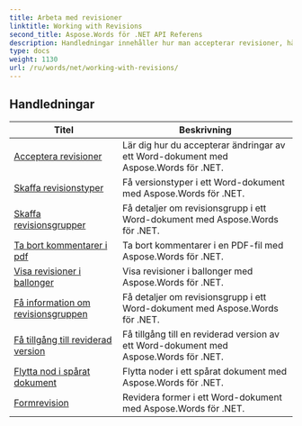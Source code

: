 ```yaml
---
title: Arbeta med revisioner
linktitle: Working with Revisions
second_title: Aspose.Words för .NET API Referens
description: Handledningar innehåller hur man accepterar revisioner, hämtar revisionstyper, hämtar revisionsgrupper, tar bort kommentarer i PDF, visar revisioner i ballonger, får detaljer om revisionsgrupp, får åtkomst till reviderad version, flyttar nod i spårat dokument och formar revision med Aspose.Words för .NET .
type: docs
weight: 1130
url: /ru/words/net/working-with-revisions/
---
```


 ## Handledningar
| Titel | Beskrivning |
| --- | --- |
| [Acceptera revisioner](./accept-revisions/) | Lär dig hur du accepterar ändringar av ett Word-dokument med Aspose.Words för .NET. |
| [Skaffa revisionstyper](./get-revision-types/) | Få versionstyper i ett Word-dokument med Aspose.Words för .NET. |
| [Skaffa revisionsgrupper](./get-revision-groups/) | Få detaljer om revisionsgrupp i ett Word-dokument med Aspose.Words för .NET. |
| [Ta bort kommentarer i pdf](./remove-comments-in-pdf/) | Ta bort kommentarer i en PDF-fil med Aspose.Words för .NET. |
| [Visa revisioner i ballonger](./show-revisions-in-balloons/) | Visa revisioner i ballonger med Aspose.Words för .NET. |
| [Få information om revisionsgruppen](./get-revision-group-details/) | Få detaljer om revisionsgrupp i ett Word-dokument med Aspose.Words för .NET. |
| [Få tillgång till reviderad version](./access-revised-version/) | Få tillgång till en reviderad version av ett Word-dokument med Aspose.Words för .NET. |
| [Flytta nod i spårat dokument](./move-node-in-tracked-document/) | Flytta noder i ett spårat dokument med Aspose.Words för .NET. |
| [Formrevision](./shape-revision/) | Revidera former i ett Word-dokument med Aspose.Words för .NET. |